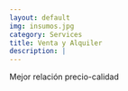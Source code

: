 ```yaml
---
layout: default
img: insumos.jpg
category: Services
title: Venta y Alquiler
description: |
---
```

  Mejor relación precio-calidad
